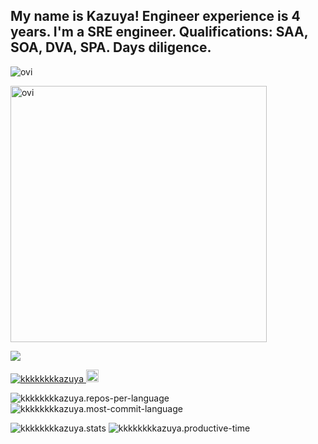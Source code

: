 ## My name is Kazuya! Engineer experience is 4 years. I'm a SRE engineer. Qualifications: SAA, SOA, DVA, SPA. Days diligence.

<img src="https://github-readme-stats.vercel.app/api/top-langs?username=kkkkkkkkazuya&show_icons=true&locale=en&layout=compact&theme=chartreuse-dark" alt="ovi" /></p>

<img src="https://github-readme-stats.vercel.app/api?username=kkkkkkkkazuya&show_icons=true&locale=en&theme=chartreuse-dark" alt="ovi" width="410" /></p>


<img src="https://github-profile-trophy.vercel.app/?username=kkkkkkkkazuya&theme=juicyfresh&no-bg=true" />

<p align="left">
  <a href="https://github.com/kkkkkkkkazuya/kkkkkkkkazuya/">
    <img src="https://komarev.com/ghpvc/?username=kkkkkkkkazuya" alt="kkkkkkkkazuya" />
  </a>
  <a href="https://github.com/kkkkkkkkazuya">
    <img height="20" src="https://img.shields.io/github/followers/kkkkkkkkazuya?label=follow&logo=github&style=flat" />
  </a>
</p>

<!-- <br>

<img src="https://skillicons.dev/icons?theme=light&perline=8&i=html,css,scss,js,ts,nodejs,react,nextjs,tailwindcss,npm,yarn,pnpm,postgresql,vercel,git,github,vscode">

<br> -->

<p>
  <img src="http://github-profile-summary-cards.vercel.app/api/cards/repos-per-language?username=kkkkkkkkazuya&theme=swift" alt="kkkkkkkkazuya.repos-per-language">
  <img src="http://github-profile-summary-cards.vercel.app/api/cards/most-commit-language?username=kkkkkkkkazuya&theme=swift" alt="kkkkkkkkazuya.most-commit-language">
</p>

<p>
<img src="http://github-profile-summary-cards.vercel.app/api/cards/stats?username=kkkkkkkkazuya&theme=swift" alt="kkkkkkkkazuya.stats">
<img src="http://github-profile-summary-cards.vercel.app/api/cards/productive-time?username=kkkkkkkkazuya&theme=swift&utcOffset=9" alt="kkkkkkkkazuya.productive-time">
</p>
